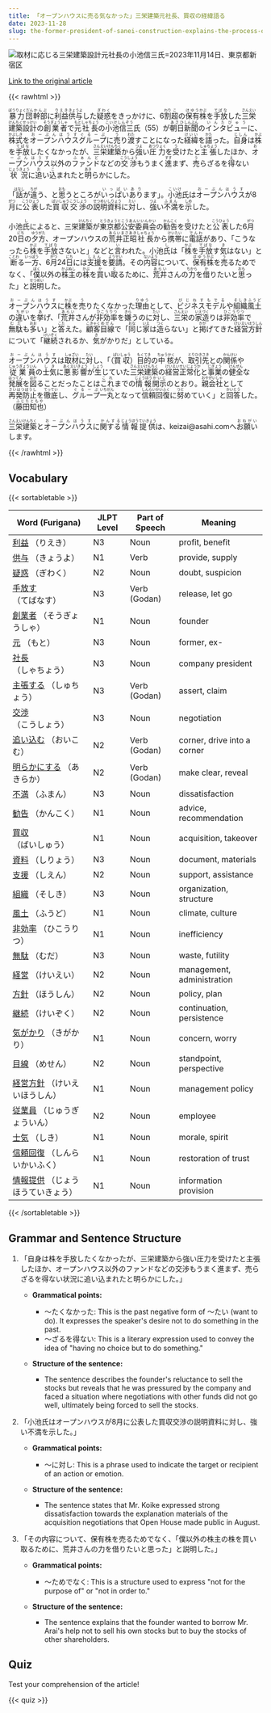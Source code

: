 ```yaml
---
title: 「オープンハウスに売る気なかった」三栄建築元社長、買収の経緯語る
date: 2023-11-28
slug: the-former-president-of-sanei-construction-explains-the-process-of-the-acquisition-saying-i-had-no-intention-of-selling-at-the-open-house
---
```


![取材に応じる三栄建築設計元社長の小池信三氏=2023年11月14日、東京都新宿区](https://www.asahicom.jp/imgopt/img/b867c4bec6/comm_L/AS20231122003500.jpg "取材に応じる三栄建築設計元社長の小池信三氏=2023年11月14日、東京都新宿区")

[Link to the original article](https://asahi.com/articles/ASRCQ6K5JRCPULFA00M.html?iref=pc_business_top__n)

{{< rawhtml >}}
<p><ruby>暴力団<rt>ぼうりょくだん</rt></ruby><ruby>幹部<rt>かんぶ</rt></ruby>に<ruby>利益<rt>りえき</rt></ruby><ruby>供与<rt>きょうよ</rt></ruby>した<ruby>疑惑<rt>ぎわく</rt></ruby>をきっかけに、6<ruby>割<rt>わり</rt></ruby><ruby>超<rt>こ</rt></ruby>の<ruby>保有<rt>ほゆう</rt></ruby><ruby>株<rt>かぶ</rt></ruby>を<ruby>手放<rt>てばな</rt></ruby>した<ruby>三栄<rt>さんえい</rt></ruby><ruby>建築<rt>けんちく</rt></ruby><ruby>設計<rt>せっけい</rt></ruby>の<ruby>創業者<rt>そうぎょうしゃ</rt></ruby>で<ruby>元<rt>もと</rt></ruby><ruby>社長<rt>しゃちょう</rt></ruby>の<ruby>小池信三<rt>こいけしんぞう</rt></ruby>氏（55）が<ruby>朝日<rt>あさひ</rt></ruby><ruby>新聞<rt>しんぶん</rt></ruby>の<ruby>インタビュー<rt>いんたびゅう</rt></ruby>に、<ruby>株式<rt>かぶしき</rt></ruby>を<ruby>オープンハウス<rt>おーぷんはうす</rt></ruby><ruby>グループ<rt>ぐるーぷ</rt></ruby>に<ruby>売<rt>う</rt></ruby>り<ruby>渡<rt>わた</rt></ruby>すことになった<ruby>経緯<rt>けいい</rt></ruby>を<ruby>語<rt>かた</rt></ruby>った。<ruby>自身<rt>じしん</rt></ruby>は<ruby>株<rt>かぶ</rt></ruby>を<ruby>手放<rt>てばな</rt></ruby>したくなかったが、<ruby>三栄<rt>さんえい</rt></ruby><ruby>建築<rt>けんちく</rt></ruby>から<ruby>強<rt>つよ</rt></ruby>い<ruby>圧力<rt>あつりょく</rt></ruby>を<ruby>受<rt>う</rt></ruby>けたと<ruby>主張<rt>しゅちょう</rt></ruby>したほか、<ruby>オープンハウス<rt>おーぷんはうす</rt></ruby>以外の<ruby>ファンド<rt>ふぁんど</rt></ruby>などの<ruby>交渉<rt>こうしょう</rt></ruby>もうまく<ruby>進<rt>すす</rt></ruby>まず、<ruby>売<rt>う</rt></ruby>らざるを<ruby>得<rt>え</rt></ruby>ない<ruby>状況<rt>じょうきょう</rt></ruby>に<ruby>追<rt>お</rt></ruby>い<ruby>込<rt>こ</rt></ruby>まれたと<ruby>明<rt>あき</rt></ruby>らかにした。</p>

<p>「<ruby>話<rt>はなし</rt></ruby>が<ruby>違<rt>ちが</rt></ruby>う、と<ruby>思<rt>おも</rt></ruby>うところが<ruby>いっぱい<rt>いっぱい</rt></ruby><ruby>あり<rt>あり</rt></ruby>ます」。<ruby>小池<rt>こいけ</rt></ruby>氏は<ruby>オープンハウス<rt>おーぷんはうす</rt></ruby>が8<ruby>月<rt>がつ</rt></ruby>に<ruby>公表<rt>こうひょう</rt></ruby>した<ruby>買収<rt>ばいしゅう</rt></ruby><ruby>交渉<rt>こうしょう</rt></ruby>の<ruby>説明<rt>せつめい</rt></ruby><ruby>資料<rt>しりょう</rt></ruby>に<ruby>対<rt>たい</rt></ruby>し、<ruby>強<rt>つよ</rt></ruby>い<ruby>不満<rt>ふまん</rt></ruby>を<ruby>示<rt>しめ</rt></ruby>した。</p>

<p>小池<ruby>氏<rt>し</rt></ruby>によると、三栄<ruby>建築<rt>けんちく</rt></ruby>が<ruby>東京都<rt>とうきょうと</rt></ruby><ruby>公安委員会<rt>こうあんいいんかい</rt></ruby>の<ruby>勧告<rt>かんこく</rt></ruby>を<ruby>受<rt>う</rt></ruby>けたと<ruby>公表<rt>こうひょう</rt></ruby>した6<ruby>月<rt>がつ</rt></ruby>20<ruby>日<rt>にち</rt></ruby>の<ruby>夕方<rt>ゆうがた</rt></ruby>、オープンハウスの<ruby>荒井正昭<rt>あらいまさあき</rt></ruby><ruby>社長<rt>しゃちょう</rt></ruby>から<ruby>携帯<rt>けいたい</rt></ruby>に<ruby>電話<rt>でんわ</rt></ruby>があり、「こうなったら<ruby>株<rt>かぶ</rt></ruby>を<ruby>手放<rt>てばな</rt></ruby>さないと」などと<ruby>言<rt>い</rt></ruby>われた。小池<ruby>氏<rt>し</rt></ruby>は「<ruby>株<rt>かぶ</rt></ruby>を<ruby>手放<rt>てばな</rt></ruby>す<ruby>気<rt>き</rt></ruby>はない」と<ruby>断<rt>ことわ</rt></ruby>る<ruby>一方<rt>いっぽう</rt></ruby>、6<ruby>月<rt>がつ</rt></ruby>24<ruby>日<rt>にち</rt></ruby>には<ruby>支援<rt>しえん</rt></ruby>を<ruby>要請<rt>ようせい</rt></ruby>。その<ruby>内容<rt>ないよう</rt></ruby>について、<ruby>保有<rt>ほゆう</rt></ruby><ruby>株<rt>かぶ</rt></ruby>を<ruby>売<rt>う</rt></ruby>るためでなく、「<ruby>僕<rt>ぼく</rt></ruby>以外の<ruby>株主<rt>かぶぬし</rt></ruby>の<ruby>株<rt>かぶ</rt></ruby>を<ruby>買<rt>か</rt></ruby>い<ruby>取<rt>と</rt></ruby>るために、<ruby>荒井<rt>あらい</rt></ruby>さんの<ruby>力<rt>ちから</rt></ruby>を<ruby>借<rt>か</rt></ruby>りたいと<ruby>思<rt>おも</rt></ruby>った」と<ruby>説明<rt>せつめい</rt></ruby>した。</p>

<p><ruby>オープンハウス<rt>おーぷんはうす</rt></ruby>に<ruby>株<rt>かぶ</rt></ruby>を<ruby>売<rt>う</rt></ruby>りたくなかった<ruby>理由<rt>りゆう</rt></ruby>として、<ruby>ビジネスモデル<rt>びじねすもでる</rt></ruby>や<ruby>組織風土<rt>そしきふうど</rt></ruby>の<ruby>違い<rt>ちがい</rt></ruby>を<ruby>挙<rt>あ</rt></ruby>げ、「<ruby>荒井<rt>あらい</rt></ruby>さんが<ruby>非効率<rt>ひこうりつ</rt></ruby>を<ruby>嫌<rt>きら</rt></ruby>うのに<ruby>対<rt>たい</rt></ruby>し、<ruby>三栄<rt>さんえい</rt></ruby>の<ruby>家造<rt>いえづく</rt></ruby>りは<ruby>非効率<rt>ひこうりつ</rt></ruby>で<ruby>無駄<rt>むだ</rt></ruby>も<ruby>多<rt>おお</rt></ruby>い」と<ruby>答<rt>こた</rt></ruby>えた。<ruby>顧客<rt>こきゃく</rt></ruby><ruby>目線<rt>めせん</rt></ruby>で「<ruby>同<rt>おな</rt></ruby>じ<ruby>家<rt>いえ</rt></ruby>は<ruby>造<rt>つく</rt></ruby>らない」と<ruby>掲<rt>かか</rt></ruby>げてきた<ruby>経営方針<rt>けいえいほうしん</rt></ruby>について「<ruby>継続<rt>けいぞく</rt></ruby>されるか、<ruby>気<rt>き</rt></ruby>がかりだ」としている。</p>

<p><ruby>オープンハウス<rt>おーぷんはうす</rt></ruby>は<ruby>取材<rt>しゅざい</rt></ruby>に<ruby>対<rt>たい</rt></ruby>し、「（<ruby>買収<rt>ばいしゅう</rt></ruby>）<ruby>目的<rt>もくてき</rt></ruby>の<ruby>中核<rt>ちゅうかく</rt></ruby>が、<ruby>取引先<rt>とりひきさき</rt></ruby>との<ruby>関係<rt>かんけい</rt></ruby>や<ruby>従業員<rt>じゅうぎょういん</rt></ruby>の<ruby>士気<rt>しき</rt></ruby>に<ruby>悪影響<rt>あくえいきょう</rt></ruby>が<ruby>生<rt>しょう</rt></ruby>じていた<ruby>三栄建築<rt>さんえいけんちく</rt></ruby>の<ruby>経営<rt>けいえい</rt></ruby><ruby>正常化<rt>せいじょうか</rt></ruby>と<ruby>事業<rt>じぎょう</rt></ruby>の<ruby>健全<rt>けんぜん</rt></ruby>な<ruby>発展<rt>はってん</rt></ruby>を<ruby>図<rt>はか</rt></ruby>ることだったことは<ruby>これ<rt>これ</rt></ruby>までの<ruby>情報<rt>じょうほう</rt></ruby><ruby>開示<rt>かいじ</rt></ruby>のとおり。<ruby>親会社<rt>おやがいしゃ</rt></ruby>として<ruby>再発防止<rt>さいはつぼうし</rt></ruby>を<ruby>徹底<rt>てってい</rt></ruby>し、<ruby>グループ<rt>ぐるーぷ</rt></ruby><ruby>一丸<rt>いちがん</rt></ruby>となって<ruby>信頼<rt>しんらい</rt></ruby><ruby>回復<rt>かいふく</rt></ruby>に<ruby>努<rt>つと</rt></ruby>めていく」と<ruby>回答<rt>かいとう</rt></ruby>した。（<ruby>藤田<rt>ふじた</rt></ruby><ruby>知也<rt>ともや</rt></ruby>）</p>

<p><ruby>三栄建築<rt>さんえいけんちく</rt></ruby>と<ruby>オープンハウス<rt>おーぷんはうす</rt></ruby>に<ruby>関する<rt>かんする</rt></ruby><ruby>情報<rt>じょうほう</rt></ruby><ruby>提供<rt>ていきょう</rt></ruby>は、keizai@asahi.comへ<ruby>お願い<rt>おねがい</rt></ruby>します。</p>
{{< /rawhtml >}}

## Vocabulary


{{< sortabletable >}}

| Word (Furigana) | JLPT Level | Part of Speech | Meaning |
|-----------------|------------|----------------|---------|
|[利益](https://jisho.org/search/%E5%88%A9%E7%9B%8A) （りえき）| N3 | Noun | profit, benefit |
|[供与](https://jisho.org/search/%E4%BE%9B%E4%B8%8E) （きょうよ）| N1 | Verb | provide, supply |
|[疑惑](https://jisho.org/search/%E7%96%91%E6%83%91) （ぎわく）| N2 | Noun | doubt, suspicion |
|[手放す](https://jisho.org/search/%E6%89%8B%E6%94%BE%E3%81%99) （てばなす）| N3 | Verb (Godan) | release, let go |
|[創業者](https://jisho.org/search/%E5%89%B5%E6%A5%AD%E8%80%85) （そうぎょうしゃ）| N1 | Noun | founder |
|[元](https://jisho.org/search/%E5%85%83) （もと）| N3 | Noun | former, ex- |
|[社長](https://jisho.org/search/%E7%A4%BE%E9%95%B7) （しゃちょう）| N3 | Noun | company president |
|[主張する](https://jisho.org/search/%E4%B8%BB%E5%BC%B5%E3%81%99%E3%82%8B) （しゅちょう）| N3 | Verb (Godan) | assert, claim |
|[交渉](https://jisho.org/search/%E4%BA%A4%E6%B8%89) （こうしょう）| N3 | Noun | negotiation |
|[追い込む](https://jisho.org/search/%E8%BF%BD%E3%81%84%E8%BE%BC%E3%82%80) （おいこむ）| N2 | Verb (Godan) | corner, drive into a corner |
|[明らかにする](https://jisho.org/search/%E6%98%8E%E3%82%89%E3%81%8B%E3%81%AB%E3%81%99%E3%82%8B) （あきらか）| N2 | Verb (Godan) | make clear, reveal |
|[不満](https://jisho.org/search/%E4%B8%8D%E6%BA%80) （ふまん）| N3 | Noun | dissatisfaction |
|[勧告](https://jisho.org/search/%E5%8B%A7%E5%91%8A) （かんこく）| N1 | Noun | advice, recommendation |
|[買収](https://jisho.org/search/%E8%B2%B7%E5%8F%8E) （ばいしゅう）| N1 | Noun | acquisition, takeover |
|[資料](https://jisho.org/search/%E8%B3%87%E6%96%99) （しりょう）| N3 | Noun | document, materials |
|[支援](https://jisho.org/search/%E6%94%AF%E6%8F%B4) （しえん）| N2 | Noun | support, assistance |
|[組織](https://jisho.org/search/%E7%B5%84%E7%B9%94) （そしき）| N3 | Noun | organization, structure |
|[風土](https://jisho.org/search/%E9%A2%A8%E5%9C%9F) （ふうど）| N1 | Noun | climate, culture |
|[非効率](https://jisho.org/search/%E9%9D%9E%E5%8A%B9%E7%8E%87) （ひこうりつ）| N1 | Noun | inefficiency |
|[無駄](https://jisho.org/search/%E7%84%A1%E9%A7%84) （むだ）| N3 | Noun | waste, futility |
|[経営](https://jisho.org/search/%E7%B5%8C%E5%96%B6) （けいえい）| N2 | Noun | management, administration |
|[方針](https://jisho.org/search/%E6%96%B9%E9%87%9D) （ほうしん）| N2 | Noun | policy, plan |
|[継続](https://jisho.org/search/%E7%B6%99%E7%B6%9A) （けいぞく）| N2 | Noun | continuation, persistence |
|[気がかり](https://jisho.org/search/%E6%B0%97%E3%81%8C%E3%81%8B%E3%82%8A) （きがかり）| N1 | Noun | concern, worry |
|[目線](https://jisho.org/search/%E7%9B%AE%E7%B7%9A) （めせん）| N2 | Noun | standpoint, perspective |
|[経営方針](https://jisho.org/search/%E7%B5%8C%E5%96%B6%E6%96%B9%E9%87%9D) （けいえいほうしん）| N1 | Noun | management policy |
|[従業員](https://jisho.org/search/%E5%BE%93%E6%A5%AD%E5%93%A1) （じゅうぎょういん）| N2 | Noun | employee |
|[士気](https://jisho.org/search/%E5%A3%AB%E6%B0%97) （しき）| N1 | Noun | morale, spirit |
|[信頼回復](https://jisho.org/search/%E4%BF%A1%E9%A0%BC%E5%9B%9E%E5%BE%A9) （しんらいかいふく）| N1 | Noun | restoration of trust |
|[情報提供](https://jisho.org/search/%E6%83%85%E5%A0%B1%E6%8F%90%E4%BE%9B) （じょうほうていきょう）| N1 | Noun | information provision |

{{< /sortabletable >}}


## Grammar and Sentence Structure

1. 「自身は株を手放したくなかったが、三栄建築から強い圧力を受けたと主張したほか、オープンハウス以外のファンドなどの交渉もうまく進まず、売らざるを得ない状況に追い込まれたと明らかにした。」

   - **Grammatical points:** 
     - 〜たくなかった: This is the past negative form of 〜たい (want to do). It expresses the speaker's desire not to do something in the past.
     - 〜ざるを得ない: This is a literary expression used to convey the idea of "having no choice but to do something."

   - **Structure of the sentence:** 
     - The sentence describes the founder's reluctance to sell the stocks but reveals that he was pressured by the company and faced a situation where negotiations with other funds did not go well, ultimately being forced to sell the stocks.

2. 「小池氏はオープンハウスが8月に公表した買収交渉の説明資料に対し、強い不満を示した。」

   - **Grammatical points:** 
     - 〜に対し: This is a phrase used to indicate the target or recipient of an action or emotion.

   - **Structure of the sentence:** 
     - The sentence states that Mr. Koike expressed strong dissatisfaction towards the explanation materials of the acquisition negotiations that Open House made public in August.

3. 「その内容について、保有株を売るためでなく、「僕以外の株主の株を買い取るために、荒井さんの力を借りたいと思った」と説明した。」

   - **Grammatical points:** 
     - 〜ためでなく: This is a structure used to express "not for the purpose of" or "not in order to."

   - **Structure of the sentence:** 
     - The sentence explains that the founder wanted to borrow Mr. Arai's help not to sell his own stocks but to buy the stocks of other shareholders.

## Quiz

Test your comprehension of the article!

{{< quiz >}}